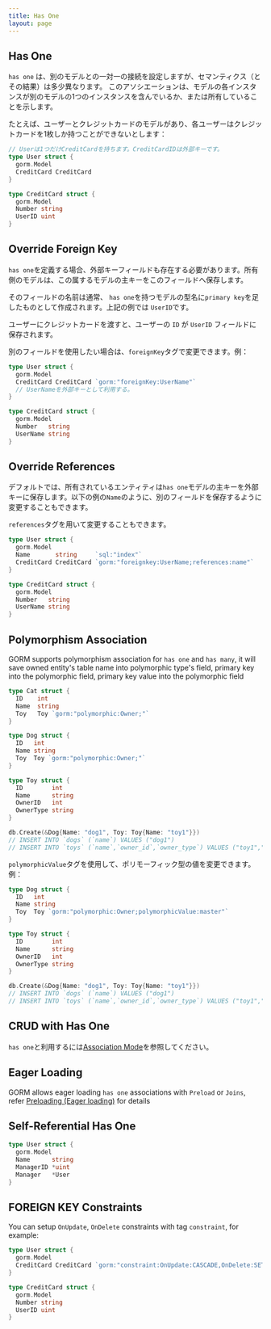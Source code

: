 ```yaml
---
title: Has One
layout: page
---
```


## Has One

`has one` は、別のモデルとの一対一の接続を設定しますが、セマンティクス（とその結果）は多少異なります。 このアソシエーションは、モデルの各インスタンスが別のモデルの1つのインスタンスを含んでいるか、または所有していることを示します。

たとえば、ユーザーとクレジットカードのモデルがあり、各ユーザーはクレジットカードを1枚しか持つことができないとします：

```go
// Userは1つだけCreditCardを持ちます。CreditCardIDは外部キーです。
type User struct {
  gorm.Model
  CreditCard CreditCard
}

type CreditCard struct {
  gorm.Model
  Number string
  UserID uint
}
```

## Override Foreign Key

`has one`を定義する場合、外部キーフィールドも存在する必要があります。所有側のモデルは、この属するモデルの主キーをこのフィールドへ保存します。

そのフィールドの名前は通常、 `has one`を持つモデルの型名に`primary key`を足したものとして作成されます。上記の例では `UserID`です。

ユーザーにクレジットカードを渡すと、ユーザーの `ID` が `UserID` フィールドに保存されます。

別のフィールドを使用したい場合は、`foreignKey`タグで変更できます。例：

```go
type User struct {
  gorm.Model
  CreditCard CreditCard `gorm:"foreignKey:UserName"`
  // UserNameを外部キーとして利用する。
}

type CreditCard struct {
  gorm.Model
  Number   string
  UserName string
}
```

## Override References

デフォルトでは、所有されているエンティティは`has one`モデルの主キーを外部キーに保存します。以下の例の`Name`のように、別のフィールドを保存するように変更することもできます。

`references`タグを用いて変更することもできます。

```go
type User struct {
  gorm.Model
  Name       string     `sql:"index"`
  CreditCard CreditCard `gorm:"foreignkey:UserName;references:name"`
}

type CreditCard struct {
  gorm.Model
  Number   string
  UserName string
}
```

## Polymorphism Association

GORM supports polymorphism association for `has one` and `has many`, it will save owned entity's table name into polymorphic type's field, primary key into the polymorphic field, primary key value into the polymorphic field

```go
type Cat struct {
  ID    int
  Name  string
  Toy   Toy `gorm:"polymorphic:Owner;"`
}

type Dog struct {
  ID   int
  Name string
  Toy  Toy `gorm:"polymorphic:Owner;"`
}

type Toy struct {
  ID        int
  Name      string
  OwnerID   int
  OwnerType string
}

db.Create(&Dog{Name: "dog1", Toy: Toy{Name: "toy1"}})
// INSERT INTO `dogs` (`name`) VALUES ("dog1")
// INSERT INTO `toys` (`name`,`owner_id`,`owner_type`) VALUES ("toy1","1","dogs")
```

`polymorphicValue`タグを使用して、ポリモーフィック型の値を変更できます。例：

```go
type Dog struct {
  ID   int
  Name string
  Toy  Toy `gorm:"polymorphic:Owner;polymorphicValue:master"`
}

type Toy struct {
  ID        int
  Name      string
  OwnerID   int
  OwnerType string
}

db.Create(&Dog{Name: "dog1", Toy: Toy{Name: "toy1"}})
// INSERT INTO `dogs` (`name`) VALUES ("dog1")
// INSERT INTO `toys` (`name`,`owner_id`,`owner_type`) VALUES ("toy1","1","master")
```

## CRUD with Has One

`has one`と利用するには[Association Mode](associations.html#Association-Mode)を参照してください。

## Eager Loading

GORM allows eager loading `has one` associations with `Preload` or `Joins`, refer [Preloading (Eager loading)](preload.html) for details

## Self-Referential Has One

```go
type User struct {
  gorm.Model
  Name      string
  ManagerID *uint
  Manager   *User
}
```

## FOREIGN KEY Constraints

You can setup `OnUpdate`, `OnDelete` constraints with tag `constraint`, for example:

```go
type User struct {
  gorm.Model
  CreditCard CreditCard `gorm:"constraint:OnUpdate:CASCADE,OnDelete:SET NULL;"`
}

type CreditCard struct {
  gorm.Model
  Number string
  UserID uint
}
```
